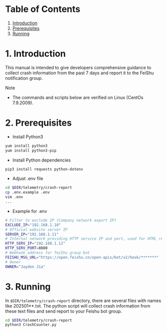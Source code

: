 # Table of Contents

1. [Introduction](#1-introduction)
1. [Prerequisites](#2-prerequisites)
1. [Running](#3-running)

# 1. Introduction

This manual is intended to give developers comprehensive guidance to collect crash information from the past 7 days and report it to the FeiShu notification group.

> [!NOTE]
> - The commands and scripts below are verified on Linux (CentOs 7.9.2009).

# 2. Prerequisites

- Install Python3

```bash
yum install python3
yum install python3-pip
```

- Install Python dependencies

```bash
pip3 install requests python-dotenv
```

- Adjust .env file

```bash
cd $DIR/telemetry/crash-report
cp .env.example .env
vim .env
...
```

- Example for .env

```bash
# Filter to exclude IP (Company network export IP)
EXCLUDE_IP="192.168.1.10"
# Official website server IP
SERVER_IP="192.168.1.11"
# Internal network providing HTTP service IP and port, used for HTML report browsing
HTTP_SERV_IP="192.168.1.12"
HTTP_SERV_PORT=8080
# Webhook address for feiShu group bot
FEISHU_MSG_URL="https://open.feishu.cn/open-apis/bot/v2/hook/*******"
# Owner
OWNER="Jayden Jia"
```

# 3. Running

In `$DIR/telemetry/crash-report` directory, there are several files with names like 202501**.txt. The python script will collect crash information from these text files and send report to your Feishu bot group.

```bash
cd $DIR/telemetry/crash-report
python3 CrashCounter.py
```
